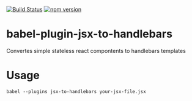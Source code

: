 [![Build Status](https://travis-ci.org/sinnerschrader/babel-plugin-jsx-to-handlebars.svg)](https://travis-ci.org/sinnerschrader/babel-plugin-jsx-to-handlebars)
[![npm version](https://badge.fury.io/js/babel-plugin-jsx-to-handlebars.svg)](http://badge.fury.io/js/babel-plugin-jsx-to-handlebars)

# babel-plugin-jsx-to-handlebars
Convertes simple stateless react compontents to handlebars templates

# Usage

    babel --plugins jsx-to-handlebars your-jsx-file.jsx
